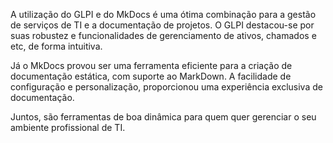 

A utilização do GLPI e do MkDocs é uma ótima combinação para a gestão de serviços de TI e a documentação de projetos. O GLPI destacou-se por suas robustez e funcionalidades de gerenciamento de ativos, chamados e etc, de forma intuitiva.

Já o MkDocs provou ser uma ferramenta eficiente para a criação de documentação estática, com suporte ao MarkDown. A facilidade de configuração e personalização, proporcionou uma experiência exclusiva de documentação.

Juntos, são ferramentas de boa dinâmica para quem quer gerenciar o seu ambiente profissional de TI.